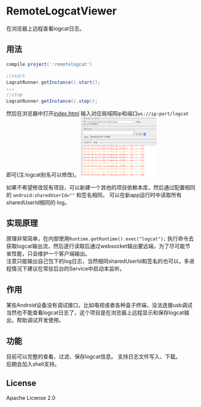 # RemoteLogcatViewer
在浏览器上远程查看logcat日志。

## 用法
```gradle
compile project(':remotelogcat')
```

```java
//start
LogcatRunner.getInstance().start();
...
//stop
LogcatRunner.getInstance().stop();
```

然后在浏览器中打开<a href="http://8enet.github.io/RemoteLogcatViewer/" target="_blank">index.html</a> 输入对应局域网ip和端口`ws://ip:port/logcat` 即可(注:logcat别名可以修改)。
<img src="images/web_ui_1.png" width="40%" height="40%" />

如果不希望修改现有项目，可以新建一个其他的项目依赖本库，然后通过配置相同的 `android:sharedUserId=""` 和签名相同，
可以在新app运行时中读取所有sharedUserId相同的 log。

## 实现原理
原理非常简单，在内部使用`Runtime.getRuntime().exec("logcat");` 执行命令去获取logcat输出流，然后逐行读取后通过websocket输出要远端，为了尽可能节省性能，只会维护一个客户端输出。   
注意只能输出自己包下的log日志，当然相同sharedUserId和签名的也可以，多进程情况下建议在常驻后台的Service中启动本监听。

## 作用
某些Android设备没有调试接口，比如电视或者各种盒子终端，没法连接usb调试当然也不能查看logcat日志了，这个项目是在浏览器上远程显示和保存logcat输出，帮助调试开发使用。

## 功能
目前可以完整的查看、过滤、保存logcat信息。
支持日志文件写入、下载。  
后期会加入shell支持。

## License
Apache License 2.0
